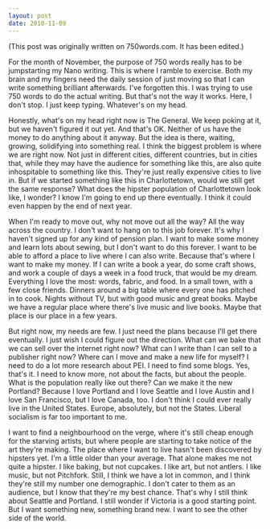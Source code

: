 ```yaml
---
layout: post
date: 2010-11-09
--- 
```


(This post was originally written on 750words.com. It has been edited.)

For the month of November, the purpose of 750 words really has to be jumpstarting my Nano writing. This is where I ramble to exercise. Both my brain and my fingers need the daily session of just moving so that I can write something brilliant afterwards. I've forgotten this. I was trying to use 750 words to do the actual writing. But that's not the way it works. Here, I don't stop. I just keep typing. Whatever's on my head. 

Honestly, what's on my head right now is The General. We keep poking at it, but we haven't figured it out yet. And that's OK. Neither of us have the money to do anything about it anyway. But the idea is there, waiting, growing, solidifying into something real. I think the biggest problem is where we are right now. Not just in different cities, different countries, but in cities that, while they may have the audience for something like this, are also quite inhospitable to something like this. They're just really expensive cities to live in. But if we started something like this in Charlottetown, would we still get the same response? What does the hipster population of Charlottetown look like, I wonder? I know I'm going to end up there eventually. I think it could even happen by the end of next year. 

When I'm ready to move out, why not move out all the way? All the way across the country. I don't want to hang on to this job forever. It's why I haven't signed up for any kind of pension plan. I want to make some money and learn lots about sewing, but I don't want to do this forever. I want to be able to afford a place to live where I can also write. Because that's where I want to make my money. If I can write a book a year, do some craft shows, and work a couple of days a week in a food truck, that would be my dream. Everything I love the most: words, fabric, and food. In a small town, with a few close friends. Dinners around a big table where every one has pitched in to cook. Nights without TV, but with good music and great books. Maybe we have a regular place where there's live music and live books. Maybe that place is our place in a few years. 

But right now, my needs are few. I just need the plans because I'll get there eventually. I just wish I could figure out the direction. What can we bake that we can sell over the internet right now? What can I write than I can sell to a publisher right now? Where can I move and make a new life for myself? I need to do a lot more research about PEI. I need to find some blogs. Yes, that's it. I need to know more, not about the facts, but about the people. What is the population really like out there? Can we make it the new Portland? Because I love Portland and I love Seattle and I love Austin and I love San Francisco, but I love Canada, too. I don't think I could ever really live in the United States. Europe, absolutely, but not the States. Liberal socialism is far too important to me. 

I want to find a neighbourhood on the verge, where it's still cheap enough for the starving artists, but where people are starting to take notice of the art they're making. The place where I want to live hasn't been discovered by hipsters yet. I'm a little older than your average. That alone makes me not quite a hipster. I like baking, but not cupcakes. I like art, but not antlers. I like music, but not Pitchfork. Still, I think we have a lot in common, and I think they're still my number one demographic. I don't cater to them as an audience, but I know that they're my best chance. That's why I still think about Seattle and Portland. I still wonder if Victoria is a good starting point. But I want something new, something brand new. I want to see the other side of the world.
